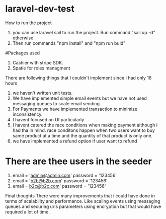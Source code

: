 # laravel-dev-test
How to run the project

1. you can use laravel sail to run the project. Run command "sail up -d" otherwise
2. Then run commands "npm install" and "npm run buid"

#Packages used
1. Cashier with stripe SDK.
2. Spatie for roles managment

There are following things that I couldn't implement since I had only 16 hours
1. we haven't written unit tests.
2. We have implemented simple email events but we have not used messaging queues to scale email sending.
3. For Payments we have implemented transaction to minimize inconsistency.
4. I havent focused on UI particularly
5. I havent catered the race conditions when making payment although i had tha in mind. race conditons happen when two users want to buy same product at a time and the quantity of that product is only one.
6. we have implemented a refund option if user want to refund

# There are thee users in the seeder
1. email = 'admin@admin.com' password = '123456'
2. email = 'b2b@b2b.com' password = '123456'
3. email = b2c@b2c.com' password = '123456'

Final thoughts
There were many improvements that i could have done in terms of scalability and performance. Like scaling events using messaging queues and securing urls parameters using encryption but that would have required a lot of time.

